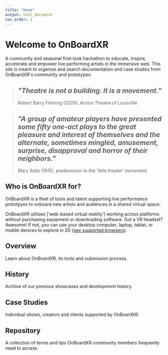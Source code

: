 ```yaml
---
title: "Home"
output: html_document
nav_order: 1
---
```

# Welcome to OnBoardXR

A community and seasonal first-look hackathon to educate, inspire, accelerate and empower live performing artists in the immersive web. This site is meant to organize and search documentation and case studies from OnBoardXR's community and prototypes.

> ## *"Theatre is not a building. It is a movement."* 
> Robert Barry Fleming (2020), Actors Theatre of Louisville

> ## *"A group of amateur players have presented some fifty one-act plays to the great pleasure and interest of themselves and the alternate, sometimes mingled, amusement, surprise, disapproval and horror of their neighbors."*
> Mary Aldis (1915), predecessor to the 'little theater' movement

## Who is OnBoardXR for?
OnBoardXR is a fleet of tools and talent supporting live performance prototpyes to onboard new artists and audiences in a shared virtual space. 

OnBoardXR utilizes ['web-based virtual realiity'] working across platforms without purchasing equipment or downloading software. Got a VR headset? Awesome! If not, you can use your desktop computer, laptop, tablet, or mobile devices to explore in 2D ([see supported browsers](./hubs-create-join-rooms.html#for-2d-experience)).

## Overview
Learn about OnBoardXR, its tools and submission process. 

## History
Archive of our previous showcases and development history. 

## Case Studies
Individual shows, creators and clients supported by OnBoardXR.

## Repository
A collection of terms and tips OnBoardXR community members frequently need to access. 
